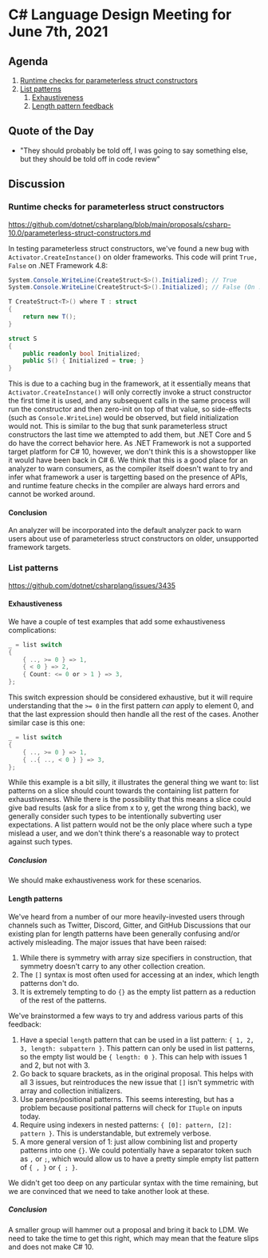 # C# Language Design Meeting for June 7th, 2021

## Agenda

1. [Runtime checks for parameterless struct constructors](#runtime-checks-for-parameterless-struct-constructors)
2. [List patterns](#list-patterns)
    1. [Exhaustiveness](#exhaustiveness)
    2. [Length pattern feedback](#length-pattern-feedback)

## Quote of the Day

- "They should probably be told off, I was going to say something else, but they should be told off in code review"

## Discussion

### Runtime checks for parameterless struct constructors

https://github.com/dotnet/csharplang/blob/main/proposals/csharp-10.0/parameterless-struct-constructors.md

In testing parameterless struct constructors, we've found a new bug with `Activator.CreateInstance()` on older frameworks. This code
will print `True, False` on .NET Framework 4.8:

```cs
System.Console.WriteLine(CreateStruct<S>().Initialized); // True
System.Console.WriteLine(CreateStruct<S>().Initialized); // False (On .NET Framework)

T CreateStruct<T>() where T : struct
{
    return new T();
}

struct S
{
    public readonly bool Initialized;
    public S() { Initialized = true; }
}
```

This is due to a caching bug in the framework, at it essentially means that `Activator.CreateInstance()` will only correctly invoke a
struct constructor the first time it is used, and any subsequent calls in the same process will run the constructor and then zero-init
on top of that value, so side-effects (such as `Console.WriteLine`) would be observed, but field initialization would not. This is similar
to the bug that sunk parameterless struct constructors the last time we attempted to add them, but .NET Core and 5 do have the correct
behavior here. As .NET Framework is not a supported target platform for C# 10, however, we don't think this is a showstopper like it would
have been back in C# 6. We think that this is a good place for an analyzer to warn consumers, as the compiler itself doesn't want to try
and infer what framework a user is targetting based on the presence of APIs, and runtime feature checks in the compiler are always hard
errors and cannot be worked around.

#### Conclusion

An analyzer will be incorporated into the default analyzer pack to warn users about use of parameterless struct constructors on older,
unsupported framework targets.

### List patterns

https://github.com/dotnet/csharplang/issues/3435

#### Exhaustiveness

We have a couple of test examples that add some exhaustiveness complications:

```cs
_ = list switch
{
    { .., >= 0 } => 1,
    { < 0 } => 2,
    { Count: <= 0 or > 1 } => 3,
};
```

This switch expression should be considered exhaustive, but it will require understanding that the `>= 0` in the first pattern _can_ apply
to element 0, and that the last expression should then handle all the rest of the cases. Another similar case is this one:

```cs
_ = list switch
{
    { .., >= 0 } => 1,
    { ..{ .., < 0 } } => 3,
};
```

While this example is a bit silly, it illustrates the general thing we want to: list patterns on a slice should count towards the containing
list pattern for exhaustiveness. While there is the possibility that this means a slice could give bad results (ask for a slice from x to y,
get the wrong thing back), we generally consider such types to be intentionally subverting user expectations. A list pattern would not be the
only place where such a type mislead a user, and we don't think there's a reasonable way to protect against such types.

##### Conclusion

We should make exhaustiveness work for these scenarios.

#### Length patterns

We've heard from a number of our more heavily-invested users through channels such as Twitter, Discord, Gitter, and GitHub Discussions that
our existing plan for length patterns have been generally confusing and/or actively misleading. The major issues that have been raised:

1. While there is symmetry with array size specifiers in construction, that symmetry doesn't carry to any other collection creation.
2. The `[]` syntax is most often used for accessing at an index, which length patterns don't do.
3. It is extremely tempting to do `{}` as the empty list pattern as a reduction of the rest of the patterns.

We've brainstormed a few ways to try and address various parts of this feedback:

1. Have a special `length` pattern that can be used in a list pattern: `{ 1, 2, 3, length: subpattern }`. This pattern can only be used in
list patterns, so the empty list would be `{ length: 0 }`. This can help with issues 1 and 2, but not with 3.
2. Go back to square brackets, as in the original proposal. This helps with all 3 issues, but reintroduces the new issue that `[]` isn't
symmetric with array and collection initializers.
3. Use parens/positional patterns. This seems interesting, but has a problem because positional patterns will check for `ITuple` on inputs
today.
4. Require using indexers in nested patterns: `{ [0]: pattern, [2]: pattern }`. This is understandable, but extremely verbose.
5. A more general version of 1: just allow combining list and property patterns into one `{}`. We could potentially have a separator token
such as `,` or `;`, which would allow us to have a pretty simple empty list pattern of `{ , }` or `{ ; }`.

We didn't get too deep on any particular syntax with the time remaining, but we are convinced that we need to take another look at these.

##### Conclusion

A smaller group will hammer out a proposal and bring it back to LDM. We need to take the time to get this right, which may mean that the feature
slips and does not make C# 10.
